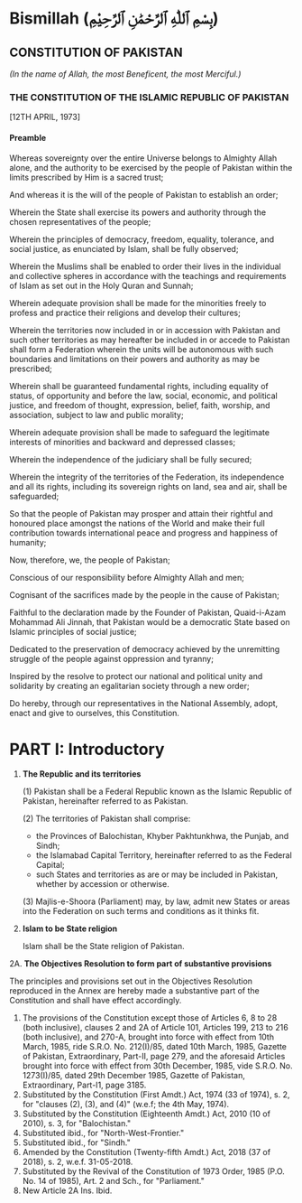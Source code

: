 # **Bismillah** (بِسْمِ ٱللّٰهِ ٱلرَّحْمَٰنِ ٱلرَّحِيْمِ)

## CONSTITUTION OF PAKISTAN

*(In the name of Allah, the most Beneficent, the most Merciful.)*

### THE CONSTITUTION OF THE ISLAMIC REPUBLIC OF PAKISTAN  
[12TH APRIL, 1973]

#### Preamble

Whereas sovereignty over the entire Universe belongs to Almighty Allah alone, and the authority to be exercised by the people of Pakistan within the limits prescribed by Him is a sacred trust;

And whereas it is the will of the people of Pakistan to establish an order;

Wherein the State shall exercise its powers and authority through the chosen representatives of the people;

Wherein the principles of democracy, freedom, equality, tolerance, and social justice, as enunciated by Islam, shall be fully observed;

Wherein the Muslims shall be enabled to order their lives in the individual and collective spheres in accordance with the teachings and requirements of Islam as set out in the Holy Quran and Sunnah;

Wherein adequate provision shall be made for the minorities freely to profess and practice their religions and develop their cultures;

Wherein the territories now included in or in accession with Pakistan and such other territories as may hereafter be included in or accede to Pakistan shall form a Federation wherein the units will be autonomous with such boundaries and limitations on their powers and authority as may be prescribed;

Wherein shall be guaranteed fundamental rights, including equality of status, of opportunity and before the law, social, economic, and political justice, and freedom of thought, expression, belief, faith, worship, and association, subject to law and public morality;

Wherein adequate provision shall be made to safeguard the legitimate interests of minorities and backward and depressed classes;

Wherein the independence of the judiciary shall be fully secured;

Wherein  the  integrity  of  the  territories  of  the  Federation,  its independence and all its rights, including its sovereign rights on land, sea and air, shall be safeguarded;

So that the people of Pakistan may prosper and attain their rightful and honoured place amongst the nations of the World and make their full contribution  towards  international  peace  and  progress  and  happiness  of humanity;

Now, therefore, we, the people of Pakistan;

Conscious of our responsibility before Almighty Allah and men;

Cognisant  of  the  sacrifices  made  by  the  people  in  the  cause  of Pakistan;

Faithful  to  the  declaration  made  by  the  Founder  of  Pakistan, Quaid-i-Azam   Mohammad   Ali   Jinnah,   that   Pakistan   would   be   a democratic State based on Islamic principles of social justice;

Dedicated   to   the   preservation   of   democracy   achieved   by   the unremitting struggle of the people against oppression and tyranny;

Inspired  by  the  resolve  to  protect  our  national  and  political  unity and solidarity by creating an egalitarian society through a new order;

Do  hereby,  through  our  representatives  in  the  National  Assembly, adopt, enact and give to ourselves, this Constitution.

# PART I: Introductory

1. **The Republic and its territories**

   (1) Pakistan shall be a Federal Republic known as the Islamic Republic of Pakistan, hereinafter referred to as Pakistan.

   (2) The territories of Pakistan shall comprise:
   
   - the Provinces of Balochistan, Khyber Pakhtunkhwa, the Punjab, and Sindh;
   - the Islamabad Capital Territory, hereinafter referred to as the Federal Capital;
   - such States and territories as are or may be included in Pakistan, whether by accession or otherwise.
   
   (3) Majlis-e-Shoora (Parliament) may, by law, admit new States or areas into the Federation on such terms and conditions as it thinks fit.

2. **Islam to be State religion**

   Islam shall be the State religion of Pakistan.

2A. **The Objectives Resolution to form part of substantive provisions**

   The principles and provisions set out in the Objectives Resolution reproduced in the Annex are hereby made a substantive part of the Constitution and shall have effect accordingly.

   1. The provisions of the Constitution except those of Articles 6, 8 to 28 (both inclusive), clauses 2 and 2A of Article 101, Articles 199, 213 to 216 (both inclusive), and 270-A, brought into force with effect from 10th March, 1985, ride S.R.O. No. 212(I)/85, dated 10th March, 1985, Gazette of Pakistan, Extraordinary, Part-II, page 279, and the aforesaid Articles brought into force with effect from 30th December, 1985, vide S.R.O. No. 1273(I)/85, dated 29th December 1985, Gazette of Pakistan, Extraordinary, Part-I1, page 3185.
   2. Substituted by the Constitution (First Amdt.) Act, 1974 (33 of 1974), s. 2, for "clauses (2), (3), and (4)" (w.e.f; the 4th May, 1974).
   3. Substituted by the Constitution (Eighteenth Amdt.) Act, 2010 (10 of 2010), s. 3, for "Balochistan."
   4. Substituted ibid., for "North-West-Frontier."
   5. Substituted ibid., for "Sindh."
   6. Amended by the Constitution (Twenty-fifth Amdt.) Act, 2018 (37 of 2018), s. 2, w.e.f. 31-05-2018.
   7. Substituted by the Revival of the Constitution of 1973 Order, 1985 (P.O. No. 14 of 1985), Art. 2 and Sch., for "Parliament."
   8. New Article 2A Ins. Ibid.

